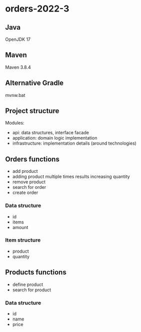 # orders-2022-3

## Java

OpenJDK 17

## Maven

Maven 3.8.4

## Alternative Gradle

mvnw.bat

## Project structure

Modules:  
- api: data structures, interface facade
- application: domain logic implementation
- infrastructure: implementation details (around technologies)

## Orders functions

- add product
- adding product multiple times results increasing quantity
- remove product
- search for order
- create order

### Data structure

- id
- items
- amount

### Item structure

- product
- quantity

## Products functions

- define product
- search for product

### Data structure

- id
- name
- price
